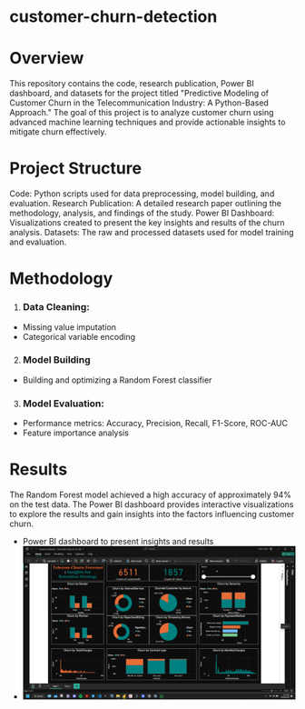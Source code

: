 # customer-churn-detection

# Overview
This repository contains the code, research publication, Power BI dashboard, and datasets for the project titled "Predictive Modeling of Customer Churn in the Telecommunication Industry: A Python-Based Approach." The goal of this project is to analyze customer churn using advanced machine learning techniques and provide actionable insights to mitigate churn effectively.

# Project Structure
Code: Python scripts used for data preprocessing, model building, and evaluation.
Research Publication: A detailed research paper outlining the methodology, analysis, and findings of the study.
Power BI Dashboard: Visualizations created to present the key insights and results of the churn analysis.
Datasets: The raw and processed datasets used for model training and evaluation.

# Methodology
1. ### Data Cleaning:
  - Missing value imputation
  - Categorical variable encoding
2. ###  Model Building
- Building and optimizing a Random Forest classifier

3. ### Model Evaluation:
- Performance metrics: Accuracy, Precision, Recall, F1-Score, ROC-AUC
- Feature importance analysis


# Results
The Random Forest model achieved a high accuracy of approximately 94% on the test data. The Power BI dashboard provides interactive visualizations to explore the results and gain insights into the factors influencing customer churn.
- Power BI dashboard to present insights and results
- ![Screenshot](Screenshot.png)


